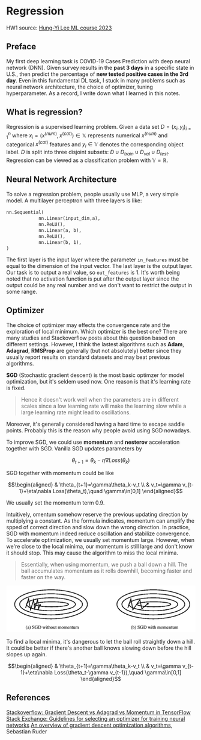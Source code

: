 # Regression
HW1 source: [Hung-Yi Lee ML course 2023](https://speech.ee.ntu.edu.tw/~hylee/ml/2023-spring.php)

## Preface
My first deep learning task is COVID-19 Cases Prediction with deep neural network (DNN). Given survey results in the **past 3 days** in a specific state in U.S., then predict the percentage of **new tested positive cases in the 3rd day**. Even in this fundamental DL task, I stuck in many problems such as neural network architecture, the choice of optimizer, tuning hyperparameter. As a record, I write down what I learned in this notes.

## What is regression?
Regression is a supervised learning problem. Given a data set $`D=(x_i,y_i)_{i=1}^n`$ where $`x_i=(x^{(num)},x^{(cat)})\in\mathbb{X}`$ represents numerical $`x^{(num)}`$ and categorical $`x^{(cat)}`$ features and $`y_i\in\mathbb{Y}`$ denotes the corresponding object label. $`D`$ is split into three disjoint subsets: $`D\cup D_{train}\cup D_{val}\cup D_{test}`$. Regression can be viewed as a classification problem with $`\mathbb{Y}=\mathbb{R}`$.

## Neural Network Architecture
To solve a regression problem, people usually use MLP, a very simple model. A multilayer perceptron with three layers is like:
```
nn.Sequential(
            nn.Linear(input_dim,a),
            nn.ReLU(),
            nn.Linear(a, b),
            nn.ReLU(),
            nn.Linear(b, 1),
)
```
The first layer is the input layer where the parameter `in_features` must be equal to the dimension of the input vector. The last layer is the output layer. Our task is to output a real value, so `out_features` is 1. It's worth being noted that no activation function is put after the output layer since the output could be any real number and we don't want to restrict the output in some range.



## Optimizer
The choice of optimizer may effects the convergence rate and the exploration of local minimum. Which optimizer is the best one? There are many studies and Stackoverflow posts about this question based on different settings. However, I think the lastest algorithms such as **Adam**, **Adagrad**, **RMSProp** are generally (but not absolutely) better since they usually report results on standard datasets and may beat previous algorithms.

**SGD** (Stochastic gradient descent) is the most basic optimzer for model optimization, but it's seldem used now. One reason is that it's learning rate is fixed. 
> Hence it doesn't work well when the parameters are in different scales since a low learning rate will make the learning slow while a large learning rate might lead to oscillations.

Moreover, it's generally considered having a hard time to escape saddle points. Probably this is the reason why people avoid using SGD nowadays. 

To improve SGD, we could use **momentum** and **nesterov** acceleration together with SGD. Vanilla SGD updates parameters by
```math
\theta_{t+1}=\theta_k-\eta\nabla Loss(\theta_k)
```
SGD together with momentum could be like
```math
\begin{aligned}
& \theta_{t+1}=\gamma\theta_k-v_t \\
& v_t=\gamma v_{t-1}+\eta\nabla Loss(\theta_t),\quad \gamma\in[0,1]
\end{aligned}
```
We usually set the momentum term 0.9.

Intuitively, omentum somehow reserve the previous updating direction by multiplying a constant. As the formula indicates, momentum can amplify the spped of correct direction and slow down the wrong direction. 
In practice, SGD with momentum indeed reduce oscillation and stabilize convergence. To accelerate optimization, we usually set momentum large. However, when we're close to the local minima, our momentum is still large and don't know it should stop. This may cause the algorithm to miss the local minima. 

>Essentially, when using momentum, we push a ball down a hill. The ball accumulates momentum as it rolls downhill, becoming faster and faster on the way.

![image alt](https://github.com/levi0206/Deep_Learning_Notes/blob/3919a90b0a32a10db7382bebaf30bb7d252c429e/image/SGD%20with%3Awithout%20momentum.png)

To find a local minima, it's dangerous to let the ball roll straightly down a hill. It could be better if there's another ball knows slowing down before the hill slopes up again. 

```math
\begin{aligned}
& \theta_{t+1}=\gamma\theta_k-v_t \\
& v_t=\gamma v_{t-1}+\eta\nabla Loss(\theta_t-\gamma v_{t-1}),\quad \gamma\in[0,1]
\end{aligned}
```


## References
[Stackoverflow: Gradient Descent vs Adagrad vs Momentum in TensorFlow](https://stackoverflow.com/questions/36162180/gradient-descent-vs-adagrad-vs-momentum-in-tensorflow)
[Stack Exchange: Guidelines for selecting an optimizer for training neural networks](https://datascience.stackexchange.com/questions/10523/guidelines-for-selecting-an-optimizer-for-training-neural-networks)
[An overview of gradient descent optimization algorithms](https://arxiv.org/abs/1609.04747), Sebastian Ruder
